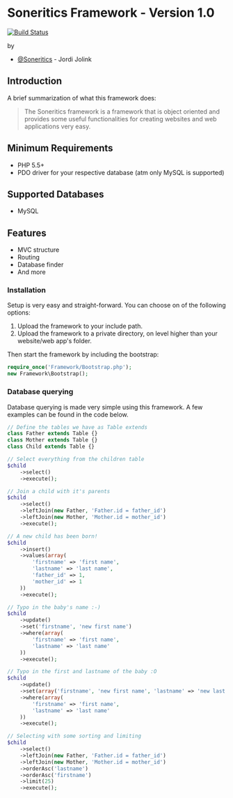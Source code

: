 # Soneritics Framework - Version 1.0 #

[![Build Status](https://api.travis-ci.org/Soneritics/Framework.svg?branch=master)](https://travis-ci.org/Soneritics/Framework)

by
* [@Soneritics](https://github.com/Soneritics) - Jordi Jolink


## Introduction ##
A brief summarization of what this framework does:

> The Soneritics framework is a framework that is object oriented and provides some useful functionalities for
> creating websites and web applications very easy.

## Minimum Requirements ##

- PHP 5.5+
- PDO driver for your respective database (atm only MySQL is supported)

## Supported Databases ##

- MySQL

## Features ##

- MVC structure
- Routing
- Database finder
- And more

### Installation ###

Setup is very easy and straight-forward. You can choose on of the following options:

1. Upload the framework to your include path.
2. Upload the framework to a private directory, on level higher than your website/web app's folder.


Then start the framework by including the bootstrap:

```php
require_once('Framework/Bootstrap.php');
new Framework\Bootstrap();
```

### Database querying ###
Database querying is made very simple using this framework. A few examples can be found in the code below.

```php
// Define the tables we have as Table extends
class Father extends Table {}
class Mother extends Table {}
class Child extends Table {}

// Select everything from the children table
$child
    ->select()
    ->execute();

// Join a child with it's parents
$child
    ->select()
    ->leftJoin(new Father, 'Father.id = father_id')
    ->leftJoin(new Mother, 'Mother.id = mother_id')
    ->execute();

// A new child has been born!
$child
    ->insert()
    ->values(array(
        'firstname' => 'first name',
        'lastname' => 'last name',
        'father_id' => 1,
        'mother_id' => 1
    ))
    ->execute();

// Typo in the baby's name :-)
$child
    ->update()
    ->set('firstname', 'new first name')
    ->where(array(
        'firstname' => 'first name',
        'lastname' => 'last name'
    ))
    ->execute();

// Typo in the first and lastname of the baby :O
$child
    ->update()
    ->set(array('firstname', 'new first name', 'lastname' => 'new last name'))
    ->where(array(
        'firstname' => 'first name',
        'lastname' => 'last name'
    ))
    ->execute();

// Selecting with some sorting and limiting
$child
    ->select()
    ->leftJoin(new Father, 'Father.id = father_id')
    ->leftJoin(new Mother, 'Mother.id = mother_id')
    ->orderAsc('lastname')
    ->orderAsc('firstname')
    ->limit(25)
    ->execute();

```
